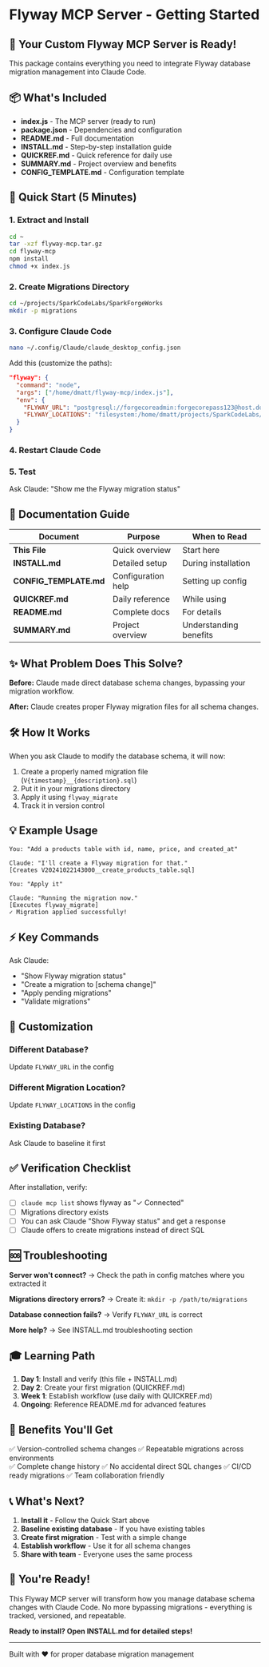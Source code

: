 # Flyway MCP Server - Getting Started

## 🎉 Your Custom Flyway MCP Server is Ready!

This package contains everything you need to integrate Flyway database migration management into Claude Code.

## 📦 What's Included

- **index.js** - The MCP server (ready to run)
- **package.json** - Dependencies and configuration
- **README.md** - Full documentation
- **INSTALL.md** - Step-by-step installation guide
- **QUICKREF.md** - Quick reference for daily use
- **SUMMARY.md** - Project overview and benefits
- **CONFIG_TEMPLATE.md** - Configuration template

## 🚀 Quick Start (5 Minutes)

### 1. Extract and Install
```bash
cd ~
tar -xzf flyway-mcp.tar.gz
cd flyway-mcp
npm install
chmod +x index.js
```

### 2. Create Migrations Directory
```bash
cd ~/projects/SparkCodeLabs/SparkForgeWorks
mkdir -p migrations
```

### 3. Configure Claude Code
```bash
nano ~/.config/Claude/claude_desktop_config.json
```

Add this (customize the paths):
```json
"flyway": {
  "command": "node",
  "args": ["/home/dmatt/flyway-mcp/index.js"],
  "env": {
    "FLYWAY_URL": "postgresql://forgecoreadmin:forgecorepass123@host.docker.internal:5432/forgecoredb",
    "FLYWAY_LOCATIONS": "filesystem:/home/dmatt/projects/SparkCodeLabs/SparkForgeWorks/migrations"
  }
}
```

### 4. Restart Claude Code

### 5. Test
Ask Claude: "Show me the Flyway migration status"

## 📖 Documentation Guide

| Document | Purpose | When to Read |
|----------|---------|--------------|
| **This File** | Quick overview | Start here |
| **INSTALL.md** | Detailed setup | During installation |
| **CONFIG_TEMPLATE.md** | Configuration help | Setting up config |
| **QUICKREF.md** | Daily reference | While using |
| **README.md** | Complete docs | For details |
| **SUMMARY.md** | Project overview | Understanding benefits |

## ✨ What Problem Does This Solve?

**Before:** Claude made direct database schema changes, bypassing your migration workflow.

**After:** Claude creates proper Flyway migration files for all schema changes.

## 🛠️ How It Works

When you ask Claude to modify the database schema, it will now:

1. Create a properly named migration file (`V{timestamp}__{description}.sql`)
2. Put it in your migrations directory
3. Apply it using `flyway_migrate`
4. Track it in version control

## 💡 Example Usage

```
You: "Add a products table with id, name, price, and created_at"

Claude: "I'll create a Flyway migration for that."
[Creates V20241022143000__create_products_table.sql]

You: "Apply it"

Claude: "Running the migration now."
[Executes flyway_migrate]
✓ Migration applied successfully!
```

## ⚡ Key Commands

Ask Claude:
- "Show Flyway migration status"
- "Create a migration to [schema change]"
- "Apply pending migrations"
- "Validate migrations"

## 🔧 Customization

### Different Database?
Update `FLYWAY_URL` in the config

### Different Migration Location?
Update `FLYWAY_LOCATIONS` in the config

### Existing Database?
Ask Claude to baseline it first

## ✅ Verification Checklist

After installation, verify:
- [ ] `claude mcp list` shows flyway as "✓ Connected"
- [ ] Migrations directory exists
- [ ] You can ask Claude "Show Flyway status" and get a response
- [ ] Claude offers to create migrations instead of direct SQL

## 🆘 Troubleshooting

**Server won't connect?**
→ Check the path in config matches where you extracted it

**Migrations directory errors?**
→ Create it: `mkdir -p /path/to/migrations`

**Database connection fails?**
→ Verify `FLYWAY_URL` is correct

**More help?**
→ See INSTALL.md troubleshooting section

## 🎓 Learning Path

1. **Day 1**: Install and verify (this file + INSTALL.md)
2. **Day 2**: Create your first migration (QUICKREF.md)
3. **Week 1**: Establish workflow (use daily with QUICKREF.md)
4. **Ongoing**: Reference README.md for advanced features

## 🎯 Benefits You'll Get

✅ Version-controlled schema changes
✅ Repeatable migrations across environments  
✅ Complete change history
✅ No accidental direct SQL changes
✅ CI/CD ready migrations
✅ Team collaboration friendly

## 📞 What's Next?

1. **Install it** - Follow the Quick Start above
2. **Baseline existing database** - If you have existing tables
3. **Create first migration** - Test with a simple change
4. **Establish workflow** - Use it for all schema changes
5. **Share with team** - Everyone uses the same process

## 💪 You're Ready!

This Flyway MCP server will transform how you manage database schema changes with Claude Code. No more bypassing migrations - everything is tracked, versioned, and repeatable.

**Ready to install? Open INSTALL.md for detailed steps!**

---

Built with ❤️ for proper database migration management
